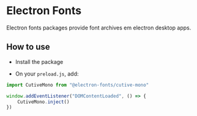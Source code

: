# Electron Fonts

Electron fonts packages provide font archives em electron desktop apps.

## How to use

* Install the package

* On your `preload.js`, add:

```ts
import CutiveMono from "@electron-fonts/cutive-mono"

window.addEventListener("DOMContentLoaded", () => {
    CutiveMono.inject()
})
```